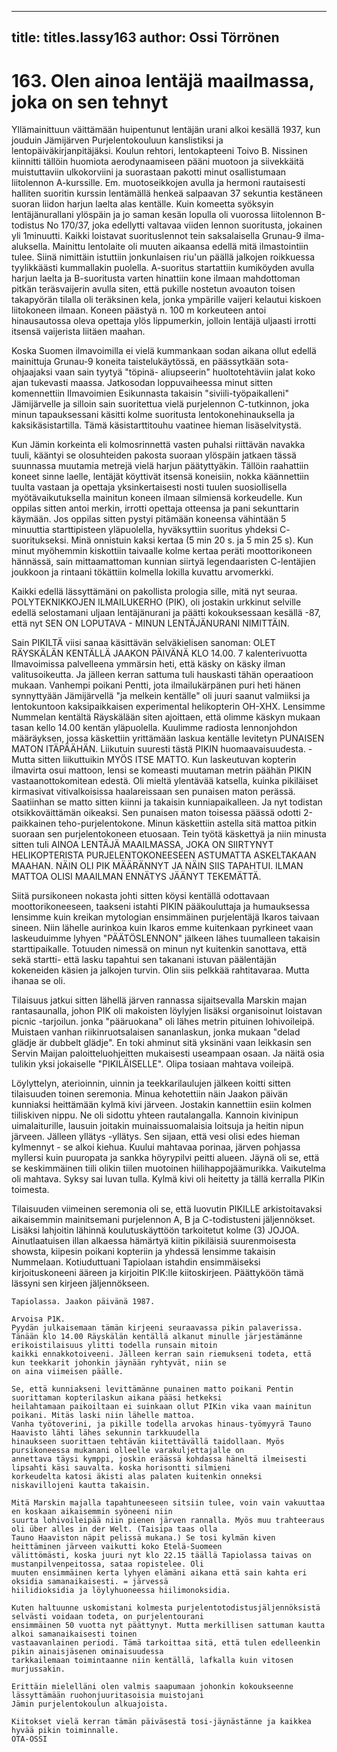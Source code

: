 
---

title: titles.lassy163
author: Ossi Törrönen
---


    
# 163. Olen ainoa lentäjä maailmassa, joka on sen tehnyt 
Yllämainittuun väittämään huipentunut lentäjän urani alkoi kesällä 1937, kun jouduin Jämijärven Purjelentokouluun 
kanslistiksi ja lentopäiväkirjanpitäjäksi. Koulun rehtori, lentokapteeni Toivo B. Nissinen kiinnitti tällöin huomiota 
aerodynaamiseen pääni muotoon ja siivekkäitä muistuttaviin ulkokorviini ja suorastaan pakotti minut osallistumaan 
liitolennon A-kurssille. Em. muotoseikkojen avulla ja hermoni rautaisesti halliten suoritin kurssin lentämällä henkeä 
salpaavan 37 sekuntia kestäneen suoran liidon harjun laelta alas kentälle. Kuin komeetta syöksyin lentäjänurallani 
ylöspäin ja jo saman kesän lopulla oli vuorossa liitolennon B-todistus No 170/37, joka edellytti valtavaa viiden 
lennon suoritusta, jokainen yli 1minuutti. Kaikki loistavat suorituslennot tein saksalaisella Grunau-9 ilma-aluksella. 
Mainittu lentolaite oli muuten aikaansa edellä mitä ilmastointiin tulee. Siinä nimittäin istuttiin jonkunlaisen riu'un 
päällä jalkojen roikkuessa tyylikkäästi kummallakin puolella. A-suoritus startattiin kumiköyden avulla harjun laelta 
ja B-suoritusta varten hinattiin kone ilmaan mahdottoman pitkän teräsvaijerin avulla siten, että pukille nostetun 
avoauton toisen takapyörän tilalla oli teräksinen kela, jonka ympärille vaijeri kelautui kiskoen liitokoneen ilmaan. 
Koneen päästyä n. 100 m korkeuteen antoi hinausautossa oleva opettaja ylös lippumerkin, jolloin lentäjä uljaasti 
irrotti itsensä vaijerista liitäen maahan. 


Koska Suomen ilmavoimilla ei vielä kummankaan sodan aikana ollut edellä mainittuja Grunau-9 koneita 
taistelukäytössä, en päässytkään sota-ohjaajaksi vaan sain tyytyä "töpinä- aliupseerin" huoltotehtäviin jalat koko 
ajan tukevasti maassa. Jatkosodan loppuvaiheessa minut sitten komennettiin Ilmavoimien Esikunnasta takaisin 
"siviili-työpaikalleni" Jämijärvelle ja silloin sain suoritettua vielä purjelennon C-tutkinnon, joka minun 
tapauksessani käsitti kolme suoritusta lentokonehinauksella ja kaksikäsistartilla. Tämä käsistarttitouhu vaatinee 
hieman lisäselvitystä. 


Kun Jämin korkeinta eli kolmosrinnettä vasten puhalsi riittävän navakka tuuli, kääntyi se olosuhteiden pakosta 
suoraan ylöspäin jatkaen tässä suunnassa muutamia metrejä vielä harjun päätyttyäkin. Tällöin raahattiin koneet sinne 
laelle, lentäjät köyttivät itsensä koneisiin, nokka käännettiin tuulta vastaan ja opettaja yksinkertaisesti nosti tuulen 
suosiollisella myötävaikutuksella mainitun koneen ilmaan silmiensä korkeudelle. Kun oppilas sitten antoi merkin, 
irrotti opettaja otteensa ja pani sekunttarin käymään. Jos oppilas sitten pystyi pitämään koneensa vähintään 5 
minuuttia starttipisteen yläpuolella, hyväksyttiin suoritus yhdeksi C- suoritukseksi. Minä onnistuin kaksi kertaa (5 
min 20 s. ja 5 min 25 s). Kun minut myöhemmin kiskottiin taivaalle kolme kertaa peräti moottorikoneen hännässä, 
sain mittaamattoman kunnian siirtyä legendaaristen C-lentäjien joukkoon ja rintaani tökättiin kolmella lokilla 
kuvattu arvomerkki. 


Kaikki edellä lässyttämäni on pakollista prologia sille, mitä nyt seuraa. POLYTEKNIKKOJEN ILMAILUKERHO 
(PIK), oli jostakin urkkinut selville edellä selostamani uljaan lentäjänurani ja päätti kokouksessaan kesällä -87, että 
nyt SEN ON LOPUTAVA - MINUN LENTÄJÄNURANI NIMITTÄIN.

 
Sain PIKILTÄ viisi sanaa käsittävän selväkielisen sanoman: OLET RÄYSKÄLÄN KENTÄLLÄ JAAKON 
PÄIVÄNÄ KLO 14.00. 7 kalenterivuotta Ilmavoimissa palvelleena ymmärsin heti, että käsky on käsky ilman 
valitusoikeutta. Ja jälleen kerran sattuma tuli hauskasti tähän operaatioon mukaan. Vanhempi poikani Pentti, jota 
ilmailukärpänen puri heti hänen synnyttyään Jämijärvellä "ja melkein kentälle" oli juuri saanut valmiiksi ja 
lentokuntoon kaksipaikkaisen experimental helikopterin OH-XHX. Lensimme Nummelan kentältä Räyskälään siten 
ajoittaen, että olimme käskyn mukaan tasan kello 14.00 kentän yläpuolella. Kuulimme radiosta lennonjohdon 
määräyksen, jossa käskettiin yrittämään laskua kentälle levitetyn PUNAISEN MATON ITÄPÄÄHÄN. Liikutuin 
suuresti tästä PIKIN huomaavaisuudesta. - Mutta sitten liikuttuikin MYÖS ITSE MATTO. Kun laskeutuvan 
kopterin ilmavirta osui mattoon, lensi se komeasti muutaman metrin päähän PIKIN vastaanottokomitean edestä. Oli 
mieltä ylentävää katsella, kuinka pikiläiset kirmasivat vitivalkoisissa haalareissaan sen punaisen maton perässä. 
Saatiinhan se matto sitten kiinni ja takaisin kunniapaikalleen. Ja nyt todistan otsikkoväittämän oikeaksi. Sen 
punaisen maton toisessa päässä odotti 2-paikkainen teho-purjelentokone. Minun käskettiin astella sitä mattoa pitkin 
suoraan sen purjelentokoneen etuosaan. Tein työtä käskettyä ja niin minusta sitten tuli AINOA LENTÄJÄ 
MAAILMASSA, JOKA ON SIIRTYNYT HELIKOPTERISTA PURJELENTOKONEESEEN ASTUMATTA 
ASKELTAKAAN MAAHAN. NÄIN OLI PIK MÄÄRÄNNYT JA NÄIN SIIS TAPAHTUI. ILMAN MATTOA 
OLISI MAAILMAN ENNÄTYS JÄÄNYT TEKEMÄTTÄ. 


Siitä pursikoneen nokasta johti sitten köysi kentällä odottavaan moottorikoneeseen, taakseni istahti PIKIN 
pääkouluttaja ja humauksessa lensimme kuin kreikan mytologian ensimmäinen purjelentäjä Ikaros taivaan sineen. 
Niin lähelle aurinkoa kuin Ikaros emme kuitenkaan pyrkineet vaan laskeuduimme lyhyen "PÄÄTÖSLENNON" 
jälkeen lähes tuumalleen takaisin starttipaikalle. Totuuden nimessä on minun nyt kuitenkin sanottava, että sekä 
startti- että lasku tapahtui sen takanani istuvan päälentäjän kokeneiden käsien ja jalkojen turvin. Olin siis pelkkää 
rahtitavaraa. Mutta ihanaa se oli. 


Tilaisuus jatkui sitten lähellä järven rannassa sijaitsevalla Marskin majan rantasaunalla, johon PIK oli makoisten 
löylyjen lisäksi organisoinut loistavan picnic -tarjoilun. jonka "pääruokana" oli lähes metrin pituinen lohivoileipä. 
Muistaen vanhan riikinruotsalaisen sananlaskun, jonka mukaan "delad glädje är dubbelt glädje". En toki ahminut 
sitä yksinäni vaan leikkasin sen Servin Maijan paloitteluohjeitten mukaisesti useampaan osaan. Ja näitä osia tulikin 
yksi jokaiselle "PIKILÄISELLE". Olipa tosiaan mahtava voileipä. 


Löylyttelyn, aterioinnin, uinnin ja teekkarilaulujen jälkeen koitti sitten tilaisuuden toinen seremonia. Minua 
kehotettiin näin Jaakon päivän kunniaksi heittämään kylmä kivi järveen. Jostakin kannettiin esiin kolmen tiiliskiven 
nippu. Ne oli sidottu yhteen rautalangalla. Kannoin kivinipun uimalaiturille, lausuin joitakin muinaissuomalaisia 
loitsuja ja heitin nipun järveen. Jälleen yllätys -yllätys. Sen sijaan, että vesi olisi edes hieman kylmennyt - se alkoi 
kiehua. Kuului mahtavaa porinaa, järven pohjassa myllersi kuin puuropata ja sankka höyrypilvi peitti alueen. Jäynä 
oli se, että se keskimmäinen tiili olikin tiilen muotoinen hiilihappojäämurikka. Vaikutelma oli mahtava. Syksy sai 
luvan tulla. Kylmä kivi oli heitetty ja tällä kerralla PIKin toimesta. 


Tilaisuuden viimeinen seremonia oli se, että luovutin PIKILLE arkistoitavaksi aikaisemmin mainitsemani 
purjelennon A, B ja C-todistusteni jäljennökset. Lisäksi lahjoitin lähinnä koulutuskäyttöön tarkoitetut kolme (3) 
JOJOA. Ainutlaatuisen illan alkaessa hämärtyä kiitin pikiläisiä suurenmoisesta showsta, kiipesin poikani kopteriin ja 
yhdessä lensimme takaisin Nummelaan. Kotiuduttuani Tapiolaan istahdin ensimmäiseksi kirjoituskoneeni ääreen ja 
kirjoitin PIK:lle kiitoskirjeen. Päättyköön tämä lässyni sen kirjeen jäljennökseen. 


    Tapiolassa. Jaakon päivänä 1987. 
    
    Arvoisa P1K. 
    Pyydän julkaisemaan tämän kirjeeni seuraavassa pikin palaverissa. 
    Tänään klo 14.00 Räyskälän kentällä alkanut minulle järjestämänne erikoistilaisuus ylitti todella runsain mitoin 
    kaikki ennakkotoiveeni. Jälleen kerran sain riemukseni todeta, että kun teekkarit johonkin jäynään ryhtyvät, niin se 
    on aina viimeisen päälle. 
    
    Se, että kunniakseni levittämänne punainen matto poikani Pentin suorittaman kopterilaskun aikana pääsi hetkeksi 
    heilahtamaan paikoiltaan ei suinkaan ollut PIKin vika vaan mainitun poikani. Mitäs laski niin lähelle mattoa. 
    Vanha työtoverini, ja pikille todella arvokas hinaus-työmyyrä Tauno Haavisto lähti lähes sekunnin tarkkuudella 
    hinaukseen suorittaen tehtävän kiitettävällä taidollaan. Myös pursikoneessa mukanani olleelle varakuljettajalle on 
    annettava täysi kymppi, joskin eräässä kohdassa häneltä ilmeisesti lipsahti käsi sauvalta. koska horisontti silmieni 
    korkeudelta katosi äkisti alas palaten kuitenkin onneksi niskavillojeni kautta takaisin.
    
    Mitä Marskin majalla tapahtuneeseen sitsiin tulee, voin vain vakuuttaa en koskaan aikaisemmin syöneeni niin 
    suurta lohivoileipää niin pienen järven rannalla. Myös muu trahteeraus oli über alles in der Welt. (Taisipa taas olla 
    Tauno Haaviston näpit pelissä mukana.) Se tosi kylmän kiven heittäminen järveen vaikutti koko Etelä-Suomeen 
    välittömästi, koska juuri nyt klo 22.15 täällä Tapiolassa taivas on mustanpilvenpeitossa, sataa ropistelee. Oli 
    muuten ensimmäinen kerta lyhyen elämäni aikana että sain kahta eri oksidia samanaikaisesti. = järvessä 
    hiilidioksidia ja löylyhuoneessa hiilimonoksidia. 
    
    Kuten haltuunne uskomistani kolmesta purjelentotodistusjäljennöksistä selvästi voidaan todeta, on purjelentourani 
    ensimmäinen 50 vuotta nyt päättynyt. Mutta merkillisen sattuman kautta alkoi samanaikaisesti toinen 
    vastaavanlainen periodi. Tämä tarkoittaa sitä, että tulen edelleenkin pikin ainaisjäsenen ominaisuudessa 
    tarkkailemaan toimintaanne niin kentällä, lafkalla kuin vitosen murjussakin. 
    
    Erittäin mielelläni olen valmis saapumaan johonkin kokoukseenne lässyttämään ruohonjuuritasoisia muistojani 
    Jämin purjelentokoulun alkuajoista. 
    
    Kiitokset vielä kerran tämän päiväsestä tosi-jäynästänne ja kaikkea hyvää pikin toiminnalle. 
    OTA-OSSI 


